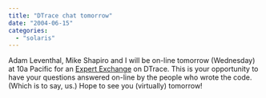 ```yaml
---
title: "DTrace chat tomorrow"
date: "2004-06-15"
categories: 
  - "solaris"
---
```


Adam Leventhal, Mike Shapiro and I will be on-line tomorrow (Wednesday) at 10a Pacific for an [Expert Exchange](http://see.sun.com/Apps/DCS/mcp?q=ST1EW99TFb8i2LZ) on DTrace. This is your opportunity to have your questions answered on-line by the people who wrote the code. (Which is to say, us.) Hope to see you (virtually) tomorrow!
